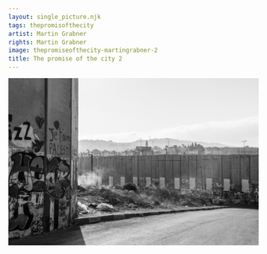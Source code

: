 ```yaml
---
layout: single_picture.njk
tags: thepromisofthecity
artist: Martin Grabner
rights: Martin Grabner
image: thepromiseofthecity-martingrabner-2
title: The promise of the city 2
---
```


![](/assets/pics/thepromiseofthecity-martingrabner-6.jpg)
